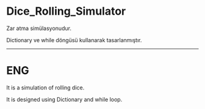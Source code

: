 # Dice_Rolling_Simulator

Zar atma simülasyonudur.

Dictionary ve while döngüsü kullanarak tasarlanmıştır.

***
# ENG

It is a simulation of rolling dice.

It is designed using Dictionary and while loop.
